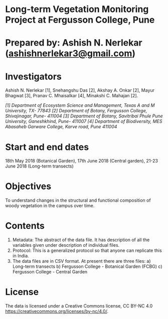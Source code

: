 # Long-term Vegetation Monitoring Project at Fergusson College, Pune

# Prepared by: Ashish N. Nerlekar (ashishnerlekar3@gmail.com) 

# Investigators 
Ashish N. Nerlekar [1], Snehangshu Das [2], Akshay A. Onkar [2], Mayur Bhagwat [3], Pranav C. Mhaisalkar [4], Minakshi C. Mahajan [2].

*[1] Department of Ecosystem Science and Management, Texas A and M University, TX- 77843*
*[2] Department of Botany, Fergusson College, Shivajinagar, Pune- 411004*
*[3] Department of Botany, Savitribai Phule Pune University, Ganeshkhind, Pune- 411007*
*[4] Department of Biodiversity, MES Abasaheb Garware College, Karve road, Pune 411004*

# Start and end dates 
18th May 2018 (Botanical Garden), 17th June 2018 (Central garden), 21-23 June 2018 (Long-term transects) 

# Objectives 
To understand changes in the structural and functional composition of woody vegetation in the campus over time.

# Contents 
1) Metadata: The abstract of the data file. It has description of all the variables given under description of individual files. 
2) Protocol: This is a generalized protocol so that anyone can replicate this in India. 
3) The data files are in CSV format. At present there are three files: 
    a) Long-term transects 
    b) Fergusson College - Botanical Garden (FCBG)
    c) Fergusson College - Central Garden 

# License
The data is licensed under a Creative Commons license, CC BY-NC 4.0 https://creativecommons.org/licenses/by-nc/4.0/.

